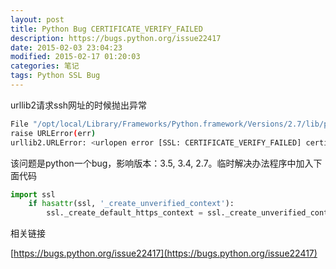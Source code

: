 ```yaml
---
layout: post
title: Python Bug CERTIFICATE_VERIFY_FAILED
description: https://bugs.python.org/issue22417
date: 2015-02-03 23:04:23
modified: 2015-02-17 01:20:03
categories: 笔记
tags: Python SSL Bug
---
```


urllib2请求ssh网址的时候抛出异常

```sh
File "/opt/local/Library/Frameworks/Python.framework/Versions/2.7/lib/python2.7/urllib2.py", line 1197, in do_open
raise URLError(err)
urllib2.URLError: <urlopen error [SSL: CERTIFICATE_VERIFY_FAILED] certificate verify failed (_ssl.c:581)>
```

该问题是python一个bug，影响版本：3.5, 3.4, 2.7。临时解决办法程序中加入下面代码

```python
import ssl
    if hasattr(ssl, '_create_unverified_context'):
        ssl._create_default_https_context = ssl._create_unverified_context
```

相关链接

[https://bugs.python.org/issue22417](https://bugs.python.org/issue22417)

